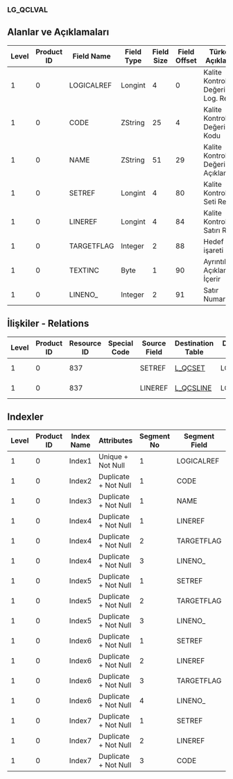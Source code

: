 ### LG_QCLVAL

## Alanlar ve Açıklamaları

**Level**|**Product ID**|**Field Name**|**Field Type**|**Field Size**|**Field Offset**|**Türkçe Açıklama**|**Expression**
-----|-----|-----|-----|-----|-----|-----|-----
1|0|LOGICALREF|Longint|4|0|Kalite Kontrol Değeri Log. Ref.|Inspection Value Logical Reference
1|0|CODE|ZString|25|4|Kalite Kontrol Değeri Kodu|Inspection Value Code
1|0|NAME|ZString|51|29|Kalite Kontrol Değeri Açıklaması|Inspection Value Description
1|0|SETREF|Longint|4|80|Kalite Kontrol Seti Ref.|Inspection Set Reference
1|0|LINEREF|Longint|4|84|Kalite Kontrol Satırı Ref.|Inspection Line Reference
1|0|TARGETFLAG|Integer|2|88|Hedef işareti|Target Flag
1|0|TEXTINC|Byte|1|90|Ayrıntılı Açıklama İçerir|Contains Detail Description
1|0|LINENO_|Integer|2|91|Satır Numarası|Line Number

## İlişkiler - Relations

**Level**|**Product ID**|**Resource ID**|**Special Code**|**Source Field**|**Destination Table**|**Destination Field**|**Relation Type**|**Extra Condition**
-----|-----|-----|-----|-----|-----|-----|-----|-----
1|0|837||SETREF|[L_QCSET](../LG_QCSET "L_QCSET")|LOGICALREF|one-to-one|
1|0|837||LINEREF|[L_QCSLINE](../LG_QCSLINE "L_QCSLINE")|LOGICALREF|one-to-one|

## Indexler

**Level**|**Product ID**|**Index Name**|**Attributes**|**Segment No**|**Segment Field**|**Sense**
-----|-----|-----|-----|-----|-----|-----
1|0|Index1|Unique + Not Null|1|LOGICALREF|Ascending
1|0|Index2|Duplicate + Not Null|1|CODE|Ascending
1|0|Index3|Duplicate + Not Null|1|NAME|Ascending
1|0|Index4|Duplicate + Not Null|1|LINEREF|Ascending
1|0|Index4|Duplicate + Not Null|2|TARGETFLAG|Ascending
1|0|Index4|Duplicate + Not Null|3|LINENO_|Ascending
1|0|Index5|Duplicate + Not Null|1|SETREF|Ascending
1|0|Index5|Duplicate + Not Null|2|TARGETFLAG|Ascending
1|0|Index5|Duplicate + Not Null|3|LINENO_|Ascending
1|0|Index6|Duplicate + Not Null|1|SETREF|Ascending
1|0|Index6|Duplicate + Not Null|2|LINEREF|Ascending
1|0|Index6|Duplicate + Not Null|3|TARGETFLAG|Ascending
1|0|Index6|Duplicate + Not Null|4|LINENO_|Ascending
1|0|Index7|Duplicate + Not Null|1|SETREF|Ascending
1|0|Index7|Duplicate + Not Null|2|LINEREF|Ascending
1|0|Index7|Duplicate + Not Null|3|CODE|Ascending
